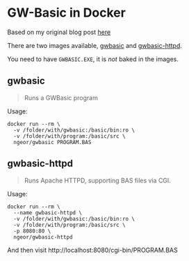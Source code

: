 # GW-Basic in Docker

Based on my original blog post [here](https://ngeor.com/2020/02/22/gwbasic-in-docker.html)

There are two images available, [gwbasic](https://hub.docker.com/r/ngeor/gwbasic) and [gwbasic-httpd](https://hub.docker.com/r/ngeor/gwbasic-httpd).

You need to have `GWBASIC.EXE`, it is _not_ baked in the images.

## gwbasic

> Runs a GWBasic program

Usage:

```
docker run --rm \
  -v /folder/with/gwbasic:/basic/bin:ro \
  -v /folder/with/program:/basic/src \
  ngeor/gwbasic PROGRAM.BAS
```

## gwbasic-httpd

> Runs Apache HTTPD, supporting BAS files via CGI.

Usage:

```
docker run --rm \
  --name gwbasic-httpd \
  -v /folder/with/gwbasic:/basic/bin:ro \
  -v /folder/with/program:/basic/src \
  -p 8080:80 \
  ngeor/gwbasic-httpd
```

And then visit http://localhost:8080/cgi-bin/PROGRAM.BAS
